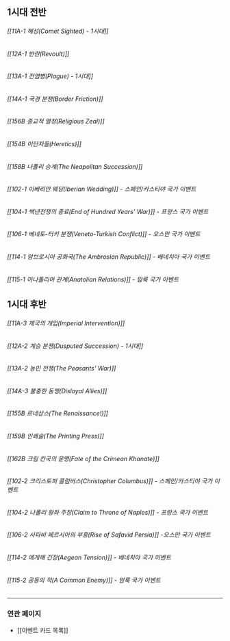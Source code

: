 ## 1시대 전반

###### [[11A-1 혜성(Comet Sighted) - 1시대]]

###### [[12A-1 반란(Revoult)]]

###### [[13A-1 전염병(Plague) - 1시대]]

###### [[14A-1 국경 분쟁(Border Friction)]]

###### [[156B 종교적 열정(Religious Zeal)]]

###### [[154B 이단자들(Heretics)]]

###### [[158B 나폴리 승계(The Neapolitan Succession)]]

###### [[102-1 이베리안 웨딩(Iberian Wedding)]] - 스페인/카스티야 국가 이벤트

###### [[104-1 백년전쟁의 종료(End of Hundred Years' War)]] - 프랑스 국가 이벤트

###### [[106-1 베네토-터키 분쟁(Veneto-Turkish Conflict)]] - 오스만 국가 이벤트

###### [[114-1 암브로시아 공화국(The Ambrosian Republic)]] - 베네치아 국가 이벤트

###### [[115-1 아나톨리아 관계(Anatolian Relations)]] - 맘룩 국가 이벤트

## 1시대 후반

###### [[11A-3 제국의 개입(Imperial Intervention)]] 

###### [[12A-2 계승 분쟁(Dusputed Succession) - 1시대]]

###### [[13A-2 농민 전쟁(The Peasants' War)]]

###### [[14A-3 불충한 동맹(Disloyal Allies)]] 

###### [[155B 르네상스(The Renaissance!)]]

###### [[159B 인쇄술(The Printing Press)]]

###### [[162B 크림 칸국의 운명(Fate of the Crimean Khanate)]] 

###### [[102-2 크리스토퍼 콜럼버스(Christopher Columbus)]] - 스페인/카스티야 국가 이벤트

###### [[104-2 나폴리 왕좌 주장(Claim to Throne of Naples)]] - 프랑스 국가 이벤트

###### [[106-2 사파비 페르시아의 부흥(Rise of Safavid Persia)]] -오스만 국가 이벤트

###### [[114-2 에게해 긴장(Aegean Tension)]] - 베네치아 국가 이벤트

###### [[115-2 공동의 적(A Common Enemy)]] - 맘룩 국가 이벤트


---
### 연관 페이지
- [[이벤트 카드 목록]]